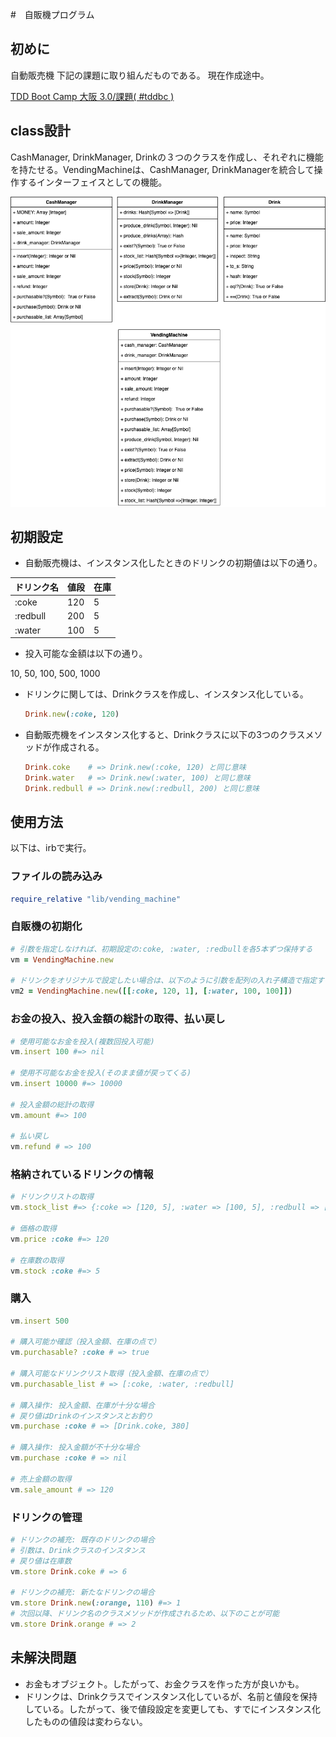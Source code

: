 #　自販機プログラム

## 初めに

自動販売機
下記の課題に取り組んだものである。
現在作成途中。

[TDD Boot Camp 大阪 3.0/課題( #tddbc )](http://devtesting.jp/tddbc/?TDDBC%E5%A4%A7%E9%98%AA3.0%2F%E8%AA%B2%E9%A1%8C)

## class設計

CashManager, DrinkManager, Drinkの３つのクラスを作成し、それぞれに機能を持たせる。VendingMachineは、CashManager, DrinkManagerを統合して操作するインターフェイスとしての機能。

![class](images/class.png)

## 初期設定

- 自動販売機は、インスタンス化したときのドリンクの初期値は以下の通り。

| ドリンク名 | 値段 | 在庫 |
|-|-|-|
| :coke | 120 | 5 |
| :redbull | 200 | 5 |
| :water | 100 | 5 |

- 投入可能な金額は以下の通り。

10, 50, 100, 500, 1000

- ドリンクに関しては、Drinkクラスを作成し、インスタンス化している。

  ```ruby
  Drink.new(:coke, 120)
  ```

- 自動販売機をインスタンス化すると、Drinkクラスに以下の3つのクラスメソッドが作成される。

  ```ruby
  Drink.coke    # => Drink.new(:coke, 120) と同じ意味
  Drink.water   # => Drink.new(:water, 100) と同じ意味
  Drink.redbull # => Drink.new(:redbull, 200) と同じ意味
  ```

## 使用方法

以下は、irbで実行。

### ファイルの読み込み

```ruby
require_relative "lib/vending_machine"
```

### 自販機の初期化

```ruby
# 引数を指定しなければ、初期設定の:coke, :water, :redbullを各5本ずつ保持する
vm = VendingMachine.new

# ドリンクをオリジナルで設定したい場合は、以下のように引数を配列の入れ子構造で指定する
vm2 = VendingMachine.new([[:coke, 120, 1], [:water, 100, 100]])
```

### お金の投入、投入金額の総計の取得、払い戻し

```ruby
# 使用可能なお金を投入(複数回投入可能)
vm.insert 100 #=> nil

# 使用不可能なお金を投入(そのまま値が戻ってくる)
vm.insert 10000 #=> 10000

# 投入金額の総計の取得
vm.amount #=> 100

# 払い戻し
vm.refund # => 100
```

### 格納されているドリンクの情報

```ruby
# ドリンクリストの取得
vm.stock_list #=> {:coke => [120, 5], :water => [100, 5], :redbull => [200, 5]

# 価格の取得
vm.price :coke #=> 120

# 在庫数の取得
vm.stock :coke #=> 5
```

### 購入

```ruby
vm.insert 500

# 購入可能か確認（投入金額、在庫の点で）
vm.purchasable? :coke # => true

# 購入可能なドリンクリスト取得（投入金額、在庫の点で）
vm.purchasable_list # => [:coke, :water, :redbull]

# 購入操作: 投入金額、在庫が十分な場合
# 戻り値はDrinkのインスタンスとお釣り
vm.purchase :coke # => [Drink.coke, 380]

# 購入操作: 投入金額が不十分な場合
vm.purchase :coke # => nil

# 売上金額の取得
vm.sale_amount # => 120
```

### ドリンクの管理

```ruby
# ドリンクの補充: 既存のドリンクの場合
# 引数は、Drinkクラスのインスタンス
# 戻り値は在庫数
vm.store Drink.coke # => 6

# ドリンクの補充: 新たなドリンクの場合
vm.store Drink.new(:orange, 110) #=> 1
# 次回以降、ドリンク名のクラスメソッドが作成されるため、以下のことが可能
vm.store Drink.orange # => 2
```

## 未解決問題
- お金もオブジェクト。したがって、お金クラスを作った方が良いかも。
- ドリンクは、Drinkクラスでインスタンス化しているが、名前と値段を保持している。したがって、後で値段設定を変更しても、すでにインスタンス化したものの値段は変わらない。
